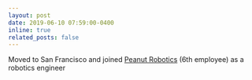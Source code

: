 ```yaml
---
layout: post
date: 2019-06-10 07:59:00-0400
inline: true
related_posts: false
---
```


Moved to San Francisco and joined [Peanut Robotics](https://www.peanutrobotics.com/) (6th employee) as a robotics engineer